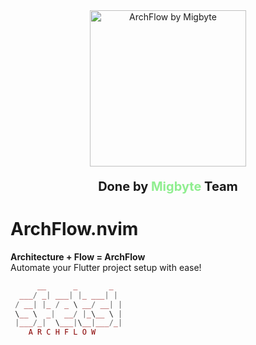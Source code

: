 <div align="center">
  <img src="https://github.com/migbyte-0/ArchFlow.nvim/blob/main/migbyte.svg" alt="ArchFlow by Migbyte" width="250" />
  <p style="font-size: 20px; font-weight: bold;">
    Done by <span style="color: lightgreen;">Migbyte</span> Team
  </p>
</div>

# ArchFlow.nvim  
**Architecture + Flow = ArchFlow**  
Automate your Flutter project setup with ease!  

```lua
      __      _       _
  ___/ _| ___| |_ ___| |
 / __| |_ / _ \ __/ __| |
 \__ \  _|  __/ |_\__ \ |
 |___/_|  \___|\__|___/_|
    A R C H F L O W
```
